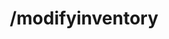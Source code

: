 ---
command:
  added: Pre-0.2.7
  aliases:
  - modinv
  - invmod
  configuration: []
  description: Modifies other players' inventories.
  permissions:
  - rcmds.exempt.modifyinventory
  - rcmds.modifyinventory
  supports: {}
  usage: /modifyinventory [player]
layout: command
title: /modifyinventory
---